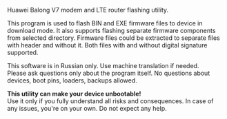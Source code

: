 

Huawei Balong V7 modem and LTE router flashing utility.

This program is used to flash BIN and EXE firmware files to device in download mode. It also supports flashing separate firmware components from selected directory. Firmware files could be extracted to separate files with header and without it. Both files with and without digital signature supported.

This software is in Russian only. Use machine translation if needed.  
Please ask questions only about the program itself. No questions about devices, boot pins, loaders, backups allowed.

**This utility can make your device unbootable!**  
Use it only if you fully understand all risks and consequences. In case of any issues, you're on your own. Do not expect any help.
